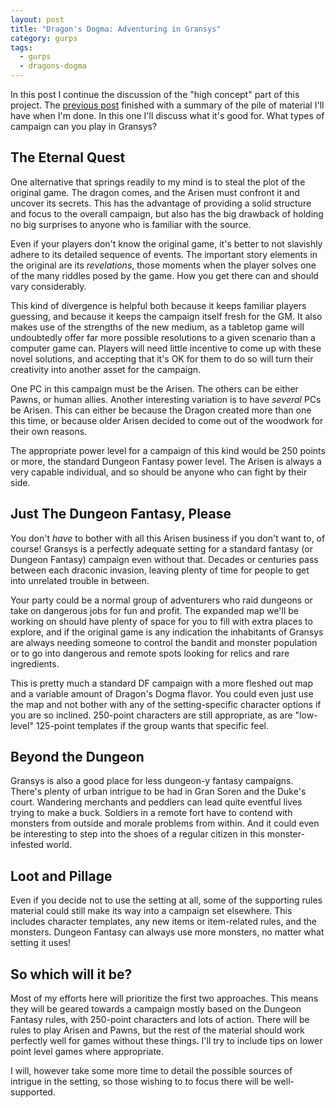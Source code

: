 ```yaml
---
layout: post
title: "Dragon's Dogma: Adventuring in Gransys"
category: gurps
tags:
  - gurps
  - dragons-dogma
---
```


In this post I continue the discussion of the "high concept" part of this
project. The [previous post][previous-post] finished with a summary of the pile
of material I'll have when I'm done. In this one I'll discuss what it's good
for. What types of campaign can you play in Gransys?

## The Eternal Quest

One alternative that springs readily to my mind is to steal the plot of the
original game. The dragon comes, and the Arisen must confront it and uncover its
secrets. This has the advantage of providing a solid structure and focus to the
overall campaign, but also has the big drawback of holding no big surprises to
anyone who is familiar with the source.

Even if your players don't know the original game, it's better to not slavishly
adhere to its detailed sequence of events. The important story elements in the
original are its _revelations_, those moments when the player solves one of the
many riddles posed by the game. How you get there can and should vary
considerably.

This kind of divergence is helpful both because it keeps familiar players
guessing, and because it keeps the campaign itself fresh for the GM. It also
makes use of the strengths of the new medium, as a tabletop game will
undoubtedly offer far more possible resolutions to a given scenario than a
computer game can. Players will need little incentive to come up with these
novel solutions, and accepting that it's OK for them to do so will turn their
creativity into another asset for the campaign.

One PC in this campaign must be the Arisen. The others can be either Pawns, or
human allies. Another interesting variation is to have _several_ PCs be
Arisen. This can either be because the Dragon created more than one this time,
or because older Arisen decided to come out of the woodwork for their own
reasons.

The appropriate power level for a campaign of this kind would be 250 points or
more, the standard Dungeon Fantasy power level. The Arisen is always a very
capable individual, and so should be anyone who can fight by their side.

## Just The Dungeon Fantasy, Please

You don't _have_ to bother with all this Arisen business if you don't want to,
of course! Gransys is a perfectly adequate setting for a standard fantasy (or
Dungeon Fantasy) campaign even without that. Decades or centuries pass between
each draconic invasion, leaving plenty of time for people to get into unrelated
trouble in between.

Your party could be a normal group of adventurers who raid dungeons or take on
dangerous jobs for fun and profit. The expanded map we'll be working on should
have plenty of space for you to fill with extra places to explore, and if the
original game is any indication the inhabitants of Gransys are always needing
someone to control the bandit and monster population or to go into dangerous and
remote spots looking for relics and rare ingredients.

This is pretty much a standard DF campaign with a more fleshed out map and a
variable amount of Dragon's Dogma flavor. You could even just use the map and
not bother with any of the setting-specific character options if you are so
inclined. 250-point characters are still appropriate, as are "low-level"
125-point templates if the group wants that specific feel.

## Beyond the Dungeon

Gransys is also a good place for less dungeon-y fantasy campaigns. There's
plenty of urban intrigue to be had in Gran Soren and the Duke's court. Wandering
merchants and peddlers can lead quite eventful lives trying to make a
buck. Soldiers in a remote fort have to contend with monsters from outside and
morale problems from within. And it could even be interesting to step into the
shoes of a regular citizen in this monster-infested world.

## Loot and Pillage

Even if you decide not to use the setting at all, some of the supporting rules
material could still make its way into a campaign set elsewhere. This includes
character templates, any new items or item-related rules, and the
monsters. Dungeon Fantasy can always use more monsters, no matter what setting
it uses!

## So which will it be?

Most of my efforts here will prioritize the first two approaches. This means they
will be geared towards a campaign mostly based on the Dungeon Fantasy rules,
with 250-point characters and lots of action. There will be rules to play Arisen
and Pawns, but the rest of the material should work perfectly well for games
without these things. I'll try to include tips on lower point level games where
appropriate.

I will, however take some more time to detail the possible sources of intrigue
in the setting, so those wishing to to focus there will be well-supported.

[previous-post]: https://bira.github.io/octopus-carnival/gurps/2016/09/29/dragons-dogma-big-picture.html
